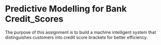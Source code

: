 # Predictive Modelling for Bank Credit_Scores

The purpose of this assignment is to build a machine intelligent system that distinguishes customers into credit score brackets for better efficiency. 
